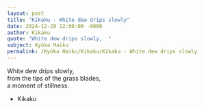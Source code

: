 ```yaml
---
layout: post
title: "Kikaku - White dew drips slowly"
date: 2024-12-28 12:00:00 -0000
author: Kikaku
quote: "White dew drips slowly,  "
subject: Kyōka Haiku
permalink: /Kyōka Haiku/Kikaku/Kikaku - White dew drips slowly
---
```


White dew drips slowly,  
from the tips of the grass blades,  
a moment of stillness.

- Kikaku
